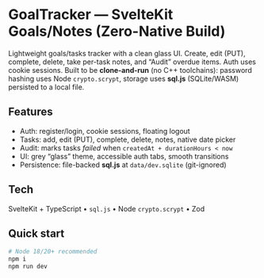 # GoalTracker — SvelteKit Goals/Notes (Zero-Native Build)

Lightweight goals/tasks tracker with a clean glass UI. Create, edit (PUT), complete, delete, take per-task notes, and “Audit” overdue items. Auth uses cookie sessions. Built to be **clone-and-run** (no C++ toolchains): password hashing uses Node `crypto.scrypt`, storage uses **sql.js** (SQLite/WASM) persisted to a local file.

## Features
- Auth: register/login, cookie sessions, floating logout
- Tasks: add, edit (PUT), complete, delete, notes, native date picker
- Audit: marks tasks *failed* when `createdAt + durationHours < now`
- UI: grey “glass” theme, accessible auth tabs, smooth transitions
- Persistence: file-backed **sql.js** at `data/dev.sqlite` (git-ignored)

## Tech
SvelteKit + TypeScript • `sql.js` • Node `crypto.scrypt` • Zod

## Quick start
```bash
# Node 18/20+ recommended
npm i
npm run dev
